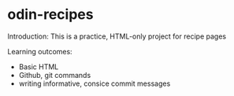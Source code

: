 # odin-recipes

Introduction:
This is a practice, HTML-only project for recipe pages

Learning outcomes:
- Basic HTML
- Github, git commands
- writing informative, consice commit messages 